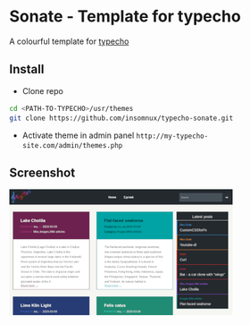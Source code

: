 # Sonate - Template for typecho

A colourful template for [typecho](http://typecho.org)

## Install

+ Clone repo

```sh
cd <PATH-TO-TYPECHO>/usr/themes
git clone https://github.com/insomnux/typecho-sonate.git
```

+ Activate theme in admin panel
`http://my-typecho-site.com/admin/themes.php`

## Screenshot

![Screenshot of "sonate" theme for Typecho](./screenshot.png)
